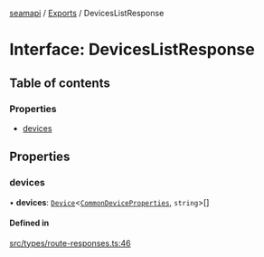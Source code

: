 [seamapi](../README.md) / [Exports](../modules.md) / DevicesListResponse

# Interface: DevicesListResponse

## Table of contents

### Properties

- [devices](DevicesListResponse.md#devices)

## Properties

### devices

• **devices**: [`Device`](Device.md)<[`CommonDeviceProperties`](../modules.md#commondeviceproperties), `string`\>[]

#### Defined in

[src/types/route-responses.ts:46](https://github.com/seamapi/javascript/blob/main/src/types/route-responses.ts#L46)
